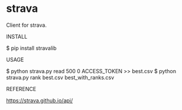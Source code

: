 # strava

Client for strava.

INSTALL

$ pip install stravalib

USAGE

$ python strava.py read 500 0 ACCESS_TOKEN >> best.csv
$ python strava.py rank best.csv best_with_ranks.csv

REFERENCE

https://strava.github.io/api/
